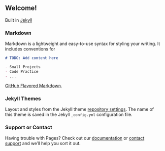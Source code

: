 ## Welcome!

Built in [Jekyll](https://jekyllrb.com/)

### Markdown

Markdown is a lightweight and easy-to-use syntax for styling your writing. It includes conventions for

```markdown
# TODO: Add content here

- Small Projects
- Code Practice
- ...

```
[GitHub Flavored Markdown](https://guides.github.com/features/mastering-markdown/).

### Jekyll Themes

Layout and styles from the Jekyll theme [repository settings](https://github.com/evaldez-code/enrique.github.io/settings). 
The name of this theme is saved in the Jekyll `_config.yml` configuration file.

### Support or Contact

Having trouble with Pages? Check out our [documentation](https://docs.github.com/categories/github-pages-basics/) or [contact support](https://github.com/contact) and we’ll help you sort it out.
